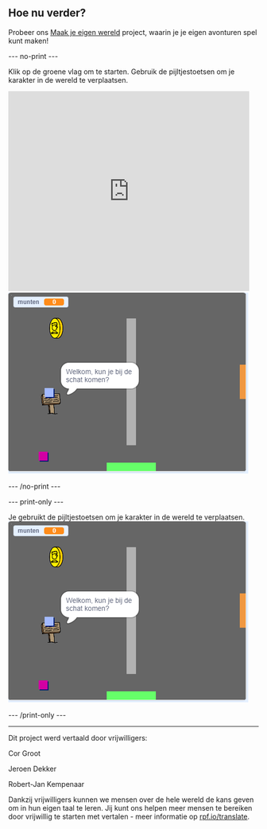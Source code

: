 ## Hoe nu verder?

Probeer ons [Maak je eigen wereld](https://projects.raspberrypi.org/nl-NL/projects/create-your-own-world?utm_source=pathway&utm_medium=whatnext&utm_campaign=projects) project, waarin je je eigen avonturen spel kunt maken!

--- no-print ---

Klik op de groene vlag om te starten. Gebruik de pijltjestoetsen om je karakter in de wereld te verplaatsen.

<div class="scratch-preview">
  <iframe allowtransparency="true" width="485" height="402" src="https://scratch.mit.edu/projects/embed/334767899/?autostart=false" frameborder="0" scrolling="no"></iframe>
  <img src="images/create-showcase.png">
</div>

--- /no-print ---

--- print-only ---

Je gebruikt de pijltjestoetsen om je karakter in de wereld te verplaatsen. ![showcase.png](images/create-showcase.png)

--- /print-only ---

***

Dit project werd vertaald door vrijwilligers:

Cor Groot

Jeroen Dekker

Robert-Jan Kempenaar

Dankzij vrijwilligers kunnen we mensen over de hele wereld de kans geven om in hun eigen taal te leren. Jij kunt ons helpen meer mensen te bereiken door vrijwillig te starten met vertalen - meer informatie op [rpf.io/translate](https://rpf.io/translate).